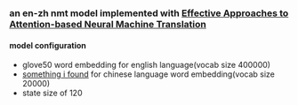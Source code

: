 ### an en-zh nmt model implemented with <a href='https://nlp.stanford.edu/pubs/emnlp15_attn.pdf'>Effective Approaches to Attention-based Neural Machine Translation</a>
#### model configuration
- glove50 word embedding for english language(vocab size 400000)
- <a href='https://github.com/Embedding/Chinese-Word-Vectors'>something i found</a> for chinese language word embedding(vocab size 20000)
- state size of 120
